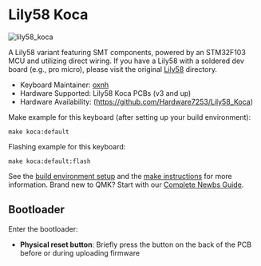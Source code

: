 # Lily58 Koca

![lily58_koca](https://i.imgur.com/loOGjGq.jpeg)

A Lily58 variant featuring SMT components, powered by an STM32F103 MCU and utilizing direct wiring. If you have a Lily58 with a soldered dev board (e.g., pro micro), please visit the original [Lily58](/keyboards/lily58) directory.

* Keyboard Maintainer: [oxnh](https://github.com/Hardware7253)
* Hardware Supported: Lily58 Koca PCBs (v3 and up) 
* Hardware Availability: (https://github.com/Hardware7253/Lily58_Koca)

Make example for this keyboard (after setting up your build environment):

    make koca:default

Flashing example for this keyboard:

    make koca:default:flash

See the [build environment setup](https://docs.qmk.fm/#/getting_started_build_tools) and the [make instructions](https://docs.qmk.fm/#/getting_started_make_guide) for more information. Brand new to QMK? Start with our [Complete Newbs Guide](https://docs.qmk.fm/#/newbs).

## Bootloader

Enter the bootloader:

* **Physical reset button**: Briefly press the button on the back of the PCB before or during uploading firmware

